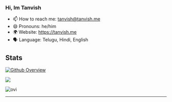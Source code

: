 ### Hi, Im Tanvish

- 📫 How to reach me: tanvish@tanvish.me
- 😄 Pronouns: he/him
- 🌍 Website: https://tanvish.me
- 🗣️ Language: Telugu, Hindi, English

## Stats

[![Github Overview](https://api.tanvish.me/git-stats)](https://github.com/TanvishGG)

![](https://github-readme-streak-stats.herokuapp.com/?user=TanvishGG&theme=dark&hide_border=false)

<img src="https://api.tanvish.me/git-language" alt="ovi" />


---
